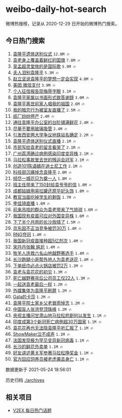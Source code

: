 # weibo-daily-hot-search

微博热搜榜，记录从 2020-12-29 日开始的微博热门搜索。

## 今日热门搜索

<!-- BEGIN -->

1. [袁隆平遗体送别仪式](https://s.weibo.com/weibo?q=%23%E8%A2%81%E9%9A%86%E5%B9%B3%E9%81%97%E4%BD%93%E9%80%81%E5%88%AB%E4%BB%AA%E5%BC%8F%23&Refer=top) `12.8M 🔥`
1. [袁老身上覆盖着鲜红的国旗](https://s.weibo.com/weibo?q=%23%E8%A2%81%E8%80%81%E8%BA%AB%E4%B8%8A%E8%A6%86%E7%9B%96%E7%9D%80%E9%B2%9C%E7%BA%A2%E7%9A%84%E5%9B%BD%E6%97%97%23&Refer=top) `7.8M 🔥`
1. [吴孟超灵堂放的是国际歌](https://s.weibo.com/weibo?q=%23%E5%90%B4%E5%AD%9F%E8%B6%85%E7%81%B5%E5%A0%82%E6%94%BE%E7%9A%84%E6%98%AF%E5%9B%BD%E9%99%85%E6%AD%8C%23&Refer=top) `5.9M 🔥`
1. [夫人泪别袁隆平](https://s.weibo.com/weibo?q=%23%E5%A4%AB%E4%BA%BA%E6%B3%AA%E5%88%AB%E8%A2%81%E9%9A%86%E5%B9%B3%23&Refer=top) `5.3M 🔥`
1. [赵立坚说袁隆平的梦想一定会实现](https://s.weibo.com/weibo?q=%23%E8%B5%B5%E7%AB%8B%E5%9D%9A%E8%AF%B4%E8%A2%81%E9%9A%86%E5%B9%B3%E7%9A%84%E6%A2%A6%E6%83%B3%E4%B8%80%E5%AE%9A%E4%BC%9A%E5%AE%9E%E7%8E%B0%23&Refer=top) `4.0M 🔥`
1. [美团 微信支付](https://s.weibo.com/weibo?q=%E7%BE%8E%E5%9B%A2%20%E5%BE%AE%E4%BF%A1%E6%94%AF%E4%BB%98&Refer=top) `3.9M 🔥`
1. [个人征信报告现侮辱字眼](https://s.weibo.com/weibo?q=%23%E4%B8%AA%E4%BA%BA%E5%BE%81%E4%BF%A1%E6%8A%A5%E5%91%8A%E7%8E%B0%E4%BE%AE%E8%BE%B1%E5%AD%97%E7%9C%BC%23&Refer=top) `3.1M 🔥`
1. [袁隆平家属以书面形式致答谢辞](https://s.weibo.com/weibo?q=%23%E8%A2%81%E9%9A%86%E5%B9%B3%E5%AE%B6%E5%B1%9E%E4%BB%A5%E4%B9%A6%E9%9D%A2%E5%BD%A2%E5%BC%8F%E8%87%B4%E7%AD%94%E8%B0%A2%E8%BE%9E%23&Refer=top) `3.0M 🔥`
1. [袁隆平离世前家人唱我的祖国](https://s.weibo.com/weibo?q=%23%E8%A2%81%E9%9A%86%E5%B9%B3%E7%A6%BB%E4%B8%96%E5%89%8D%E5%AE%B6%E4%BA%BA%E5%94%B1%E6%88%91%E7%9A%84%E7%A5%96%E5%9B%BD%23&Refer=top) `2.6M 🔥`
1. [我的暗恋行为被室友直播了](https://s.weibo.com/weibo?q=%23%E6%88%91%E7%9A%84%E6%9A%97%E6%81%8B%E8%A1%8C%E4%B8%BA%E8%A2%AB%E5%AE%A4%E5%8F%8B%E7%9B%B4%E6%92%AD%E4%BA%86%23&Refer=top) `2.5M 🔥`
1. [纸厂纷纷停产](https://s.weibo.com/weibo?q=%23%E7%BA%B8%E5%8E%82%E7%BA%B7%E7%BA%B7%E5%81%9C%E4%BA%A7%23&Refer=top) `2.4M 🔥`
1. [通往袁隆平办公室的台阶铺满鲜花](https://s.weibo.com/weibo?q=%23%E9%80%9A%E5%BE%80%E8%A2%81%E9%9A%86%E5%B9%B3%E5%8A%9E%E5%85%AC%E5%AE%A4%E7%9A%84%E5%8F%B0%E9%98%B6%E9%93%BA%E6%BB%A1%E9%B2%9C%E8%8A%B1%23&Refer=top) `2.4M 🔥`
1. [尽量不要用玻璃吸管](https://s.weibo.com/weibo?q=%23%E5%B0%BD%E9%87%8F%E4%B8%8D%E8%A6%81%E7%94%A8%E7%8E%BB%E7%92%83%E5%90%B8%E7%AE%A1%23&Refer=top) `2.4M 🔥`
1. [引发西安两大学争议地铁站名确定](https://s.weibo.com/weibo?q=%23%E5%BC%95%E5%8F%91%E8%A5%BF%E5%AE%89%E4%B8%A4%E5%A4%A7%E5%AD%A6%E4%BA%89%E8%AE%AE%E5%9C%B0%E9%93%81%E7%AB%99%E5%90%8D%E7%A1%AE%E5%AE%9A%23&Refer=top) `2.2M 🔥`
1. [袁隆平遗体送别仪式直播](https://s.weibo.com/weibo?q=%23%E8%A2%81%E9%9A%86%E5%B9%B3%E9%81%97%E4%BD%93%E9%80%81%E5%88%AB%E4%BB%AA%E5%BC%8F%E7%9B%B4%E6%92%AD%23&Refer=top) `2.1M 🔥`
1. [市民写给袁老的留言看哭了](https://s.weibo.com/weibo?q=%23%E5%B8%82%E6%B0%91%E5%86%99%E7%BB%99%E8%A2%81%E8%80%81%E7%9A%84%E7%95%99%E8%A8%80%E7%9C%8B%E5%93%AD%E4%BA%86%23&Refer=top) `2.1M 🔥`
1. [广州荔湾确诊病例感染印度变异株](https://s.weibo.com/weibo?q=%23%E5%B9%BF%E5%B7%9E%E8%8D%94%E6%B9%BE%E7%A1%AE%E8%AF%8A%E7%97%85%E4%BE%8B%E6%84%9F%E6%9F%93%E5%8D%B0%E5%BA%A6%E5%8F%98%E5%BC%82%E6%A0%AA%23&Refer=top) `2.1M 🔥`
1. [马拉松事故里去世的残运会冠军](https://s.weibo.com/weibo?q=%23%E9%A9%AC%E6%8B%89%E6%9D%BE%E4%BA%8B%E6%95%85%E9%87%8C%E5%8E%BB%E4%B8%96%E7%9A%84%E6%AE%8B%E8%BF%90%E4%BC%9A%E5%86%A0%E5%86%9B%23&Refer=top) `2.1M 🔥`
1. [创造101陈语嫣在迪士尼工作](https://s.weibo.com/weibo?q=%23%E5%88%9B%E9%80%A0101%E9%99%88%E8%AF%AD%E5%AB%A3%E5%9C%A8%E8%BF%AA%E5%A3%AB%E5%B0%BC%E5%B7%A5%E4%BD%9C%23&Refer=top) `2.1M 🔥`
1. [科技部沉痛悼念袁隆平](https://s.weibo.com/weibo?q=%23%E7%A7%91%E6%8A%80%E9%83%A8%E6%B2%89%E7%97%9B%E6%82%BC%E5%BF%B5%E8%A2%81%E9%9A%86%E5%B9%B3%23&Refer=top) `2.0M 🔥`
1. [倾尽一城花只为奠一人](https://s.weibo.com/weibo?q=%23%E5%80%BE%E5%B0%BD%E4%B8%80%E5%9F%8E%E8%8A%B1%E5%8F%AA%E4%B8%BA%E5%A5%A0%E4%B8%80%E4%BA%BA%23&Refer=top) `1.8M 🔥`
1. [班主任带来了150封给袁爷爷的信](https://s.weibo.com/weibo?q=%23%E7%8F%AD%E4%B8%BB%E4%BB%BB%E5%B8%A6%E6%9D%A5%E4%BA%86150%E5%B0%81%E7%BB%99%E8%A2%81%E7%88%B7%E7%88%B7%E7%9A%84%E4%BF%A1%23&Refer=top) `1.8M 🔥`
1. [成都姑娘用易拉罐还原华妃头饰](https://s.weibo.com/weibo?q=%23%E6%88%90%E9%83%BD%E5%A7%91%E5%A8%98%E7%94%A8%E6%98%93%E6%8B%89%E7%BD%90%E8%BF%98%E5%8E%9F%E5%8D%8E%E5%A6%83%E5%A4%B4%E9%A5%B0%23&Refer=top) `1.8M 🔥`
1. [教官当面吃掉学生的剩饭](https://s.weibo.com/weibo?q=%23%E6%95%99%E5%AE%98%E5%BD%93%E9%9D%A2%E5%90%83%E6%8E%89%E5%AD%A6%E7%94%9F%E7%9A%84%E5%89%A9%E9%A5%AD%23&Refer=top) `1.7M 🔥`
1. [李佳琦直播](https://s.weibo.com/weibo?q=%E6%9D%8E%E4%BD%B3%E7%90%A6%E7%9B%B4%E6%92%AD&Refer=top) `1.6M 🔥`
1. [前来吊唁的群众为袁老带来了气排球](https://s.weibo.com/weibo?q=%23%E5%89%8D%E6%9D%A5%E5%90%8A%E5%94%81%E7%9A%84%E7%BE%A4%E4%BC%97%E4%B8%BA%E8%A2%81%E8%80%81%E5%B8%A6%E6%9D%A5%E4%BA%86%E6%B0%94%E6%8E%92%E7%90%83%23&Refer=top) `1.6M 🔥`
1. [我国现有疫苗可应对外国变异株](https://s.weibo.com/weibo?q=%23%E6%88%91%E5%9B%BD%E7%8E%B0%E6%9C%89%E7%96%AB%E8%8B%97%E5%8F%AF%E5%BA%94%E5%AF%B9%E5%A4%96%E5%9B%BD%E5%8F%98%E5%BC%82%E6%A0%AA%23&Refer=top) `1.6M 🔥`
1. [下了半个月雨的长沙放晴了](https://s.weibo.com/weibo?q=%23%E4%B8%8B%E4%BA%86%E5%8D%8A%E4%B8%AA%E6%9C%88%E9%9B%A8%E7%9A%84%E9%95%BF%E6%B2%99%E6%94%BE%E6%99%B4%E4%BA%86%23&Refer=top) `1.5M 🔥`
1. [京东因不正当竞争被罚30万](https://s.weibo.com/weibo?q=%23%E4%BA%AC%E4%B8%9C%E5%9B%A0%E4%B8%8D%E6%AD%A3%E5%BD%93%E7%AB%9E%E4%BA%89%E8%A2%AB%E7%BD%9A30%E4%B8%87%23&Refer=top) `1.4M 🔥`
1. [RNG夺冠](https://s.weibo.com/weibo?q=%23RNG%E5%A4%BA%E5%86%A0%23&Refer=top) `1.4M 🔥`
1. [我国新冠疫苗接种超5亿剂次](https://s.weibo.com/weibo?q=%23%E6%88%91%E5%9B%BD%E6%96%B0%E5%86%A0%E7%96%AB%E8%8B%97%E6%8E%A5%E7%A7%8D%E8%B6%855%E4%BA%BF%E5%89%82%E6%AC%A1%23&Refer=top) `1.4M 🔥`
1. [宋丹丹张翰 尴尬](https://s.weibo.com/weibo?q=%E5%AE%8B%E4%B8%B9%E4%B8%B9%E5%BC%A0%E7%BF%B0%20%E5%B0%B4%E5%B0%AC&Refer=top) `1.4M 🔥`
1. [牧羊人连救六名山地越野赛选手](https://s.weibo.com/weibo?q=%23%E7%89%A7%E7%BE%8A%E4%BA%BA%E8%BF%9E%E6%95%91%E5%85%AD%E5%90%8D%E5%B1%B1%E5%9C%B0%E8%B6%8A%E9%87%8E%E8%B5%9B%E9%80%89%E6%89%8B%23&Refer=top) `1.4M 🔥`
1. [长沙跑腿小哥帮外地人为袁老送花](https://s.weibo.com/weibo?q=%23%E9%95%BF%E6%B2%99%E8%B7%91%E8%85%BF%E5%B0%8F%E5%93%A5%E5%B8%AE%E5%A4%96%E5%9C%B0%E4%BA%BA%E4%B8%BA%E8%A2%81%E8%80%81%E9%80%81%E8%8A%B1%23&Refer=top) `1.4M 🔥`
1. [下单纸巾必点火锅店被罚2万](https://s.weibo.com/weibo?q=%23%E4%B8%8B%E5%8D%95%E7%BA%B8%E5%B7%BE%E5%BF%85%E7%82%B9%E7%81%AB%E9%94%85%E5%BA%97%E8%A2%AB%E7%BD%9A2%E4%B8%87%23&Refer=top) `1.3M 🔥`
1. [袁老与袁花花的初见](https://s.weibo.com/weibo?q=%23%E8%A2%81%E8%80%81%E4%B8%8E%E8%A2%81%E8%8A%B1%E8%8A%B1%E7%9A%84%E5%88%9D%E8%A7%81%23&Refer=top) `1.3M 🔥`
1. [死亡越野赛背后公司员工仅22人](https://s.weibo.com/weibo?q=%23%E6%AD%BB%E4%BA%A1%E8%B6%8A%E9%87%8E%E8%B5%9B%E8%83%8C%E5%90%8E%E5%85%AC%E5%8F%B8%E5%91%98%E5%B7%A5%E4%BB%8522%E4%BA%BA%23&Refer=top) `1.3M 🔥`
1. [一起送袁老最后一程](https://s.weibo.com/weibo?q=%23%E4%B8%80%E8%B5%B7%E9%80%81%E8%A2%81%E8%80%81%E6%9C%80%E5%90%8E%E4%B8%80%E7%A8%8B%23&Refer=top) `1.2M 🔥`
1. [外媒集体为袁隆平刷屏](https://s.weibo.com/weibo?q=%23%E5%A4%96%E5%AA%92%E9%9B%86%E4%BD%93%E4%B8%BA%E8%A2%81%E9%9A%86%E5%B9%B3%E5%88%B7%E5%B1%8F%23&Refer=top) `1.2M 🔥`
1. [Gala的卡莎](https://s.weibo.com/weibo?q=Gala%E7%9A%84%E5%8D%A1%E8%8E%8E&Refer=top) `1.2M 🔥`
1. [袁隆平院士家乡父老冒雨悼念](https://s.weibo.com/weibo?q=%23%E8%A2%81%E9%9A%86%E5%B9%B3%E9%99%A2%E5%A3%AB%E5%AE%B6%E4%B9%A1%E7%88%B6%E8%80%81%E5%86%92%E9%9B%A8%E6%82%BC%E5%BF%B5%23&Refer=top) `1.2M 🔥`
1. [中国盲人张洪登顶珠峰](https://s.weibo.com/weibo?q=%23%E4%B8%AD%E5%9B%BD%E7%9B%B2%E4%BA%BA%E5%BC%A0%E6%B4%AA%E7%99%BB%E9%A1%B6%E7%8F%A0%E5%B3%B0%23&Refer=top) `1.2M 🔥`
1. [央视主播问甘肃山地马拉松悲剧何以发生](https://s.weibo.com/weibo?q=%23%E5%A4%AE%E8%A7%86%E4%B8%BB%E6%92%AD%E9%97%AE%E7%94%98%E8%82%83%E5%B1%B1%E5%9C%B0%E9%A9%AC%E6%8B%89%E6%9D%BE%E6%82%B2%E5%89%A7%E4%BD%95%E4%BB%A5%E5%8F%91%E7%94%9F%23&Refer=top) `1.1M 🔥`
1. [印度成第3个新冠死亡病例超30万国家](https://s.weibo.com/weibo?q=%23%E5%8D%B0%E5%BA%A6%E6%88%90%E7%AC%AC3%E4%B8%AA%E6%96%B0%E5%86%A0%E6%AD%BB%E4%BA%A1%E7%97%85%E4%BE%8B%E8%B6%8530%E4%B8%87%E5%9B%BD%E5%AE%B6%23&Refer=top) `1.1M 🔥`
1. [袁花花再也无法陪袁隆平听汇报了](https://s.weibo.com/weibo?q=%23%E8%A2%81%E8%8A%B1%E8%8A%B1%E5%86%8D%E4%B9%9F%E6%97%A0%E6%B3%95%E9%99%AA%E8%A2%81%E9%9A%86%E5%B9%B3%E5%90%AC%E6%B1%87%E6%8A%A5%E4%BA%86%23&Refer=top) `1.1M 🔥`
1. [ShowMaker泣不成声](https://s.weibo.com/weibo?q=%23ShowMaker%E6%B3%A3%E4%B8%8D%E6%88%90%E5%A3%B0%23&Refer=top) `1.1M 🔥`
1. [法国发现极为罕见变异新冠病毒](https://s.weibo.com/weibo?q=%23%E6%B3%95%E5%9B%BD%E5%8F%91%E7%8E%B0%E6%9E%81%E4%B8%BA%E7%BD%95%E8%A7%81%E5%8F%98%E5%BC%82%E6%96%B0%E5%86%A0%E7%97%85%E6%AF%92%23&Refer=top) `1.1M 🔥`
1. [长沙的鲜花外卖单](https://s.weibo.com/weibo?q=%23%E9%95%BF%E6%B2%99%E7%9A%84%E9%B2%9C%E8%8A%B1%E5%A4%96%E5%8D%96%E5%8D%95%23&Refer=top) `1.1M 🔥`
1. [好友讲述黄关军参赛马拉松挣奖金](https://s.weibo.com/weibo?q=%23%E5%A5%BD%E5%8F%8B%E8%AE%B2%E8%BF%B0%E9%BB%84%E5%85%B3%E5%86%9B%E5%8F%82%E8%B5%9B%E9%A9%AC%E6%8B%89%E6%9D%BE%E6%8C%A3%E5%A5%96%E9%87%91%23&Refer=top) `1.1M 🔥`
1. [官方回应饲养员被老虎袭击身亡](https://s.weibo.com/weibo?q=%23%E5%AE%98%E6%96%B9%E5%9B%9E%E5%BA%94%E9%A5%B2%E5%85%BB%E5%91%98%E8%A2%AB%E8%80%81%E8%99%8E%E8%A2%AD%E5%87%BB%E8%BA%AB%E4%BA%A1%23&Refer=top) `1.1M 🔥`

数据更新于 2021-05-24 18:56:01

<!-- END -->

历史归档 [./archives](./archives)

## 相关项目

- [V2EX 每日热门话题](https://github.com/boojack/v2ex-daily-hot-topic)

